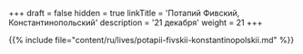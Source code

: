 +++
draft = false
hidden = true
linkTitle = 'Потапий Фивский, Константинопольский'
description = '21 декабря'
weight = 21
+++

{{% include file="content/ru/lives/potapii-fivskii-konstantinopolskii.md" %}}
